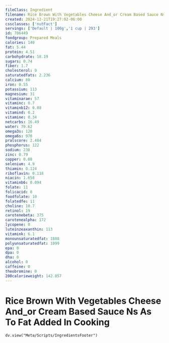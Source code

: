 ```yaml
---
fileClass: Ingredient
filename: Rice Brown With Vegetables Cheese And_or Cream Based Sauce Ns As To Fat Added In Cooking
created: 2024-12-21T19:27:02-06:00
cssclasses: ['nutFact']
servings: ['Default | 100g','1 cup | 293']
id: 786449
foodgroup: Prepared Meals
calories: 140
fat: 5.44
protein: 4.51
carbohydrate: 18.19
sugars: 0.74
fiber: 1.7
cholesterol: 9
saturatedfats: 2.236
calcium: 80
iron: 0.55
potassium: 113
magnesium: 31
vitaminarae: 57
vitaminc: 0.7
vitaminb12: 0.08
vitamind: 0.2
vitamine: 0.34
netcarbs: 16.49
water: 70.62
omega3s: 120
omega6s: 978
pralscore: 2.484
phosphorus: 122
sodium: 238
zinc: 0.79
copper: 0.08
selenium: 4.9
thiamin: 0.124
riboflavin: 0.118
niacin: 1.658
vitaminb6: 0.094
folate: 11
folicacid: 0
foodfolate: 10
folatedfe: 11
choline: 10.7
retinol: 19
carotenebeta: 375
carotenealpha: 172
lycopene: 0
luteinzeaxanthin: 113
vitamink: 6.1
monounsaturatedfat: 1888
polyunsaturatedfat: 1099
epa: 0
dpa: 0
dha: 0
alcohol: 0
caffeine: 0
theobromine: 0
200calorieweight: 142.857
---
```


# Rice Brown With Vegetables Cheese And_or Cream Based Sauce Ns As To Fat Added In Cooking

```dataviewjs
dv.view("Meta/Scripts/IngredientsFooter")
```